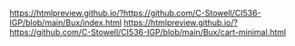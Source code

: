 https://htmlpreview.github.io/?https://github.com/C-Stowell/CI536-IGP/blob/main/Bux/index.html
https://htmlpreview.github.io/?https://github.com/C-Stowell/CI536-IGP/blob/main/Bux/cart-minimal.html

